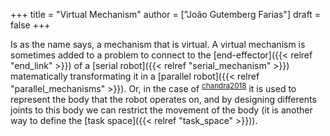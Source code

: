 +++
title = "Virtual Mechanism"
author = ["João Gutemberg Farias"]
draft = false
+++

Is as the name says, a mechanism that is virtual. A virtual mechanism is sometimes added to a problem to connect to the [end-effector]({{< relref "end_link" >}}) of a [serial robot]({{< relref "serial_mechanism" >}}) matematically transformating it in a [parallel robot]({{< relref "parallel_mechanisms" >}}). Or, in the case of <sup id="a4dceea8d49ed091b58811d886fc3444"><a href="#chandra2018" title="Chandra, Mateo, Corrales-Ramon \&amp; Mezouar, Dual-{{Arm Coordination Using Dual Quaternions}} and {{Virtual Mechanisms}}, 759--765, in in: {2018 {{IEEE International Conference}} on {{Robotics}} and {{Biomimetics}} ({{ROBIO}})}, edited by {IEEE} (2018)">chandra2018</a></sup> it is used to represent the body that the robot operates on, and by designing differents joints to this body we can restrict the movement of the body (it is another way to define the [task space]({{< relref "task_space" >}})).

